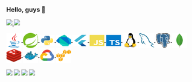 ### Hello, guys 👋

<div>
  <a href="https://github.com/JoaoVictorLacerda">
  <img height="180em" src="https://github-readme-stats.vercel.app/api?username=JoaoVictorLacerda&show_icons=true&theme=dracula&include_all_commits=true&count_private=true"/>
  <img height="180em" src="https://github-readme-stats.vercel.app/api/top-langs/?username=JoaoVictorLacerda&layout=compact&langs_count=7&theme=dracula"/>
</div>
  
<div style="display: inline_block"><br>
  <img align="center"  height="40" width="40" src="https://raw.githubusercontent.com/devicons/devicon/master/icons/java/java-original.svg">
   <img align="center"  height="40" width="40" src="https://raw.githubusercontent.com/devicons/devicon/master/icons/spring/spring-original.svg">
  <img align="center"  height="30" width="40" src="https://raw.githubusercontent.com/devicons/devicon/master/icons/python/python-original.svg">
  <img align="center"  height="30" width="40" src="https://raw.githubusercontent.com/devicons/devicon/master/icons/dart/dart-original.svg">
  <img align="center"  height="30" width="40" src="https://raw.githubusercontent.com/devicons/devicon/master/icons/flutter/flutter-original.svg">
  <img align="center"  height="30" width="40" src="https://raw.githubusercontent.com/devicons/devicon/master/icons/javascript/javascript-plain.svg">
  <img align="center"  height="30" width="40" src="https://raw.githubusercontent.com/devicons/devicon/master/icons/typescript/typescript-plain.svg">
  <img align="center"  height="40" width="40" src="https://raw.githubusercontent.com/devicons/devicon/master/icons/linux/linux-original.svg">
  <img align="center"  height="40" width="40" src="https://raw.githubusercontent.com/devicons/devicon/master/icons/mysql/mysql-original.svg">
  <img align="center"  height="40" width="40" src="https://raw.githubusercontent.com/devicons/devicon/master/icons/postgresql/postgresql-original.svg">
  <img align="center"  height="40" width="40" src="https://raw.githubusercontent.com/devicons/devicon/master/icons/mongodb/mongodb-original.svg">
  <img align="center"  height="40" width="40" src="https://raw.githubusercontent.com/devicons/devicon/master/icons/redis/redis-original.svg">
  <img align="center"  height="40" width="40" src="https://raw.githubusercontent.com/devicons/devicon/master/icons/docker/docker-original.svg">
  <img align="center"  height="40" width="40" src="https://raw.githubusercontent.com/devicons/devicon/master/icons/googlecloud/googlecloud-original.svg">
  <img align="center"  height="40" width="40" src="https://raw.githubusercontent.com/devicons/devicon/master/icons/amazonwebservices/amazonwebservices-original.svg">
</div>
  
<br>
  
  <div> 
    <a href = "https://www.linkedin.com/in/jo%C3%A3o-victor-lacerda-de-queiroz-7844901b9"><img src="https://img.shields.io/badge/LinkedIn-0e76a8?style=for-the-badge&logo=linkedin&logoColor=white" target="_blank"></a>
  <a href="https://www.youtube.com/channel/UC5Vnw2GUDIZ4Vqs0lcNTbeg" target="_blank"><img src="https://img.shields.io/badge/YouTube-FF0000?style=for-the-badge&logo=youtube&logoColor=white" target="_blank"></a>
  <a href="https://www.instagram.com/thenbhd22/" target="_blank"><img src="https://img.shields.io/badge/-Instagram-%23E4405F?style=for-the-badge&logo=instagram&logoColor=white" target="_blank"></a>
  <a href = "mailto:victor.queiroz@academico.ifpb.edu.br"><img src="https://img.shields.io/badge/Gmail-D14836?style=for-the-badge&logo=gmail&logoColor=white" target="_blank"></a>
</div>

